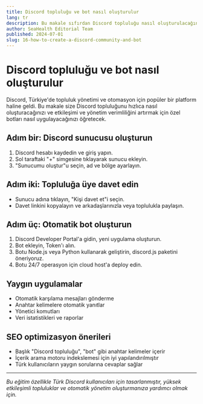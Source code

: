 ```yaml
---
title: Discord topluluğu ve bot nasıl oluşturulur
lang: tr
description: Bu makale sıfırdan Discord topluluğu nasıl oluşturulacağını ve otomatik botların nasıl uygulanacağını tanıtır, Türk kullanıcılar için uygun, pratik ipuçları ve SEO optimizasyon önerileri içerir.
author: SeaHealth Editorial Team
published: 2024-07-01
slug: 16-how-to-create-a-discord-community-and-bot
---
```


# Discord topluluğu ve bot nasıl oluşturulur

Discord, Türkiye'de topluluk yönetimi ve otomasyon için popüler bir platform haline geldi. Bu makale size Discord topluluğunu hızlıca nasıl oluşturacağınızı ve etkileşimi ve yönetim verimliliğini artırmak için özel botları nasıl uygulayacağınızı öğretecek.

## Adım bir: Discord sunucusu oluşturun

1. Discord hesabı kaydedin ve giriş yapın.
2. Sol taraftaki "+" simgesine tıklayarak sunucu ekleyin.
3. "Sunucumu oluştur"u seçin, ad ve bölge ayarlayın.

## Adım iki: Topluluğa üye davet edin

- Sunucu adına tıklayın, "Kişi davet et"i seçin.
- Davet linkini kopyalayın ve arkadaşlarınızla veya toplulukla paylaşın.

## Adım üç: Otomatik bot oluşturun

1. Discord Developer Portal'a gidin, yeni uygulama oluşturun.
2. Bot ekleyin, Token'ı alın.
3. Botu Node.js veya Python kullanarak geliştirin, discord.js paketini öneriyoruz.
4. Botu 24/7 operasyon için cloud host'a deploy edin.

## Yaygın uygulamalar

- Otomatik karşılama mesajları gönderme
- Anahtar kelimelere otomatik yanıtlar
- Yönetici komutları
- Veri istatistikleri ve raporlar

## SEO optimizasyon önerileri

- Başlık "Discord topluluğu", "bot" gibi anahtar kelimeler içerir
- İçerik arama motoru indekslemesi için iyi yapılandırılmıştır
- Türk kullanıcıların yaygın sorularına cevaplar sağlar

---

*Bu eğitim özellikle Türk Discord kullanıcıları için tasarlanmıştır, yüksek etkileşimli topluluklar ve otomatik yönetim oluşturmanıza yardımcı olmak için.* 